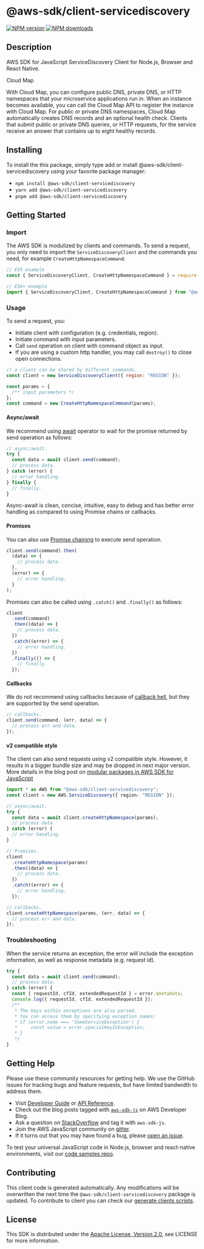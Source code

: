 <!-- generated file, do not edit directly -->

# @aws-sdk/client-servicediscovery

[![NPM version](https://img.shields.io/npm/v/@aws-sdk/client-servicediscovery/latest.svg)](https://www.npmjs.com/package/@aws-sdk/client-servicediscovery)
[![NPM downloads](https://img.shields.io/npm/dm/@aws-sdk/client-servicediscovery.svg)](https://www.npmjs.com/package/@aws-sdk/client-servicediscovery)

## Description

AWS SDK for JavaScript ServiceDiscovery Client for Node.js, Browser and React Native.

<fullname>Cloud Map</fullname>

<p>With Cloud Map, you can configure public DNS, private DNS, or HTTP namespaces that your microservice
applications run in. When an instance becomes available, you can call the Cloud Map API to register the instance
with Cloud Map. For public or private DNS namespaces, Cloud Map automatically creates DNS records and an optional
health check. Clients that submit public or private DNS queries, or HTTP requests, for the service receive an answer
that contains up to eight healthy records. </p>

## Installing

To install the this package, simply type add or install @aws-sdk/client-servicediscovery
using your favorite package manager:

- `npm install @aws-sdk/client-servicediscovery`
- `yarn add @aws-sdk/client-servicediscovery`
- `pnpm add @aws-sdk/client-servicediscovery`

## Getting Started

### Import

The AWS SDK is modulized by clients and commands.
To send a request, you only need to import the `ServiceDiscoveryClient` and
the commands you need, for example `CreateHttpNamespaceCommand`:

```js
// ES5 example
const { ServiceDiscoveryClient, CreateHttpNamespaceCommand } = require("@aws-sdk/client-servicediscovery");
```

```ts
// ES6+ example
import { ServiceDiscoveryClient, CreateHttpNamespaceCommand } from "@aws-sdk/client-servicediscovery";
```

### Usage

To send a request, you:

- Initiate client with configuration (e.g. credentials, region).
- Initiate command with input parameters.
- Call `send` operation on client with command object as input.
- If you are using a custom http handler, you may call `destroy()` to close open connections.

```js
// a client can be shared by different commands.
const client = new ServiceDiscoveryClient({ region: "REGION" });

const params = {
  /** input parameters */
};
const command = new CreateHttpNamespaceCommand(params);
```

#### Async/await

We recommend using [await](https://developer.mozilla.org/en-US/docs/Web/JavaScript/Reference/Operators/await)
operator to wait for the promise returned by send operation as follows:

```js
// async/await.
try {
  const data = await client.send(command);
  // process data.
} catch (error) {
  // error handling.
} finally {
  // finally.
}
```

Async-await is clean, concise, intuitive, easy to debug and has better error handling
as compared to using Promise chains or callbacks.

#### Promises

You can also use [Promise chaining](https://developer.mozilla.org/en-US/docs/Web/JavaScript/Guide/Using_promises#chaining)
to execute send operation.

```js
client.send(command).then(
  (data) => {
    // process data.
  },
  (error) => {
    // error handling.
  }
);
```

Promises can also be called using `.catch()` and `.finally()` as follows:

```js
client
  .send(command)
  .then((data) => {
    // process data.
  })
  .catch((error) => {
    // error handling.
  })
  .finally(() => {
    // finally.
  });
```

#### Callbacks

We do not recommend using callbacks because of [callback hell](http://callbackhell.com/),
but they are supported by the send operation.

```js
// callbacks.
client.send(command, (err, data) => {
  // process err and data.
});
```

#### v2 compatible style

The client can also send requests using v2 compatible style.
However, it results in a bigger bundle size and may be dropped in next major version. More details in the blog post
on [modular packages in AWS SDK for JavaScript](https://aws.amazon.com/blogs/developer/modular-packages-in-aws-sdk-for-javascript/)

```ts
import * as AWS from "@aws-sdk/client-servicediscovery";
const client = new AWS.ServiceDiscovery({ region: "REGION" });

// async/await.
try {
  const data = await client.createHttpNamespace(params);
  // process data.
} catch (error) {
  // error handling.
}

// Promises.
client
  .createHttpNamespace(params)
  .then((data) => {
    // process data.
  })
  .catch((error) => {
    // error handling.
  });

// callbacks.
client.createHttpNamespace(params, (err, data) => {
  // process err and data.
});
```

### Troubleshooting

When the service returns an exception, the error will include the exception information,
as well as response metadata (e.g. request id).

```js
try {
  const data = await client.send(command);
  // process data.
} catch (error) {
  const { requestId, cfId, extendedRequestId } = error.$metadata;
  console.log({ requestId, cfId, extendedRequestId });
  /**
   * The keys within exceptions are also parsed.
   * You can access them by specifying exception names:
   * if (error.name === 'SomeServiceException') {
   *     const value = error.specialKeyInException;
   * }
   */
}
```

## Getting Help

Please use these community resources for getting help.
We use the GitHub issues for tracking bugs and feature requests, but have limited bandwidth to address them.

- Visit [Developer Guide](https://docs.aws.amazon.com/sdk-for-javascript/v3/developer-guide/welcome.html)
  or [API Reference](https://docs.aws.amazon.com/AWSJavaScriptSDK/v3/latest/index.html).
- Check out the blog posts tagged with [`aws-sdk-js`](https://aws.amazon.com/blogs/developer/tag/aws-sdk-js/)
  on AWS Developer Blog.
- Ask a question on [StackOverflow](https://stackoverflow.com/questions/tagged/aws-sdk-js) and tag it with `aws-sdk-js`.
- Join the AWS JavaScript community on [gitter](https://gitter.im/aws/aws-sdk-js-v3).
- If it turns out that you may have found a bug, please [open an issue](https://github.com/aws/aws-sdk-js-v3/issues/new/choose).

To test your universal JavaScript code in Node.js, browser and react-native environments,
visit our [code samples repo](https://github.com/aws-samples/aws-sdk-js-tests).

## Contributing

This client code is generated automatically. Any modifications will be overwritten the next time the `@aws-sdk/client-servicediscovery` package is updated.
To contribute to client you can check our [generate clients scripts](https://github.com/aws/aws-sdk-js-v3/tree/main/scripts/generate-clients).

## License

This SDK is distributed under the
[Apache License, Version 2.0](http://www.apache.org/licenses/LICENSE-2.0),
see LICENSE for more information.
